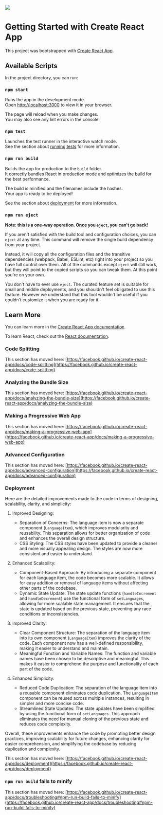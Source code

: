 
  <img src='./lang 240520223'></img>
# Getting Started with Create React App

This project was bootstrapped with [Create React App](https://github.com/facebook/create-react-app).

## Available Scripts

In the project directory, you can run:

### `npm start`

Runs the app in the development mode.\
Open [http://localhost:3000](http://localhost:3000) to view it in your browser.

The page will reload when you make changes.\
You may also see any lint errors in the console.

### `npm test`

Launches the test runner in the interactive watch mode.\
See the section about [running tests](https://facebook.github.io/create-react-app/docs/running-tests) for more information.

### `npm run build`

Builds the app for production to the `build` folder.\
It correctly bundles React in production mode and optimizes the build for the best performance.

The build is minified and the filenames include the hashes.\
Your app is ready to be deployed!

See the section about [deployment](https://facebook.github.io/create-react-app/docs/deployment) for more information.

### `npm run eject`

**Note: this is a one-way operation. Once you `eject`, you can't go back!**

If you aren't satisfied with the build tool and configuration choices, you can `eject` at any time. This command will remove the single build dependency from your project.

Instead, it will copy all the configuration files and the transitive dependencies (webpack, Babel, ESLint, etc) right into your project so you have full control over them. All of the commands except `eject` will still work, but they will point to the copied scripts so you can tweak them. At this point you're on your own.

You don't have to ever use `eject`. The curated feature set is suitable for small and middle deployments, and you shouldn't feel obligated to use this feature. However we understand that this tool wouldn't be useful if you couldn't customize it when you are ready for it.

## Learn More

You can learn more in the [Create React App documentation](https://facebook.github.io/create-react-app/docs/getting-started).

To learn React, check out the [React documentation](https://reactjs.org/).

### Code Splitting

This section has moved here: [https://facebook.github.io/create-react-app/docs/code-splitting](https://facebook.github.io/create-react-app/docs/code-splitting)

### Analyzing the Bundle Size

This section has moved here: [https://facebook.github.io/create-react-app/docs/analyzing-the-bundle-size](https://facebook.github.io/create-react-app/docs/analyzing-the-bundle-size)

### Making a Progressive Web App

This section has moved here: [https://facebook.github.io/create-react-app/docs/making-a-progressive-web-app](https://facebook.github.io/create-react-app/docs/making-a-progressive-web-app)

### Advanced Configuration

This section has moved here: [https://facebook.github.io/create-react-app/docs/advanced-configuration](https://facebook.github.io/create-react-app/docs/advanced-configuration)

### Deployment
Here are the detailed improvements made to the code in terms of designing, scalability, clarity, and simplicity:

1. Improved Designing:
   - Separation of Concerns: The language item is now a separate component (`LanguageItem`), which improves modularity and reusability. This separation allows for better organization of code and enhances the overall design structure.
   - CSS Styling: The CSS styles have been updated to provide a cleaner and more visually appealing design. The styles are now more consistent and easier to understand.

2. Enhanced Scalability:
   - Component-Based Approach: By introducing a separate component for each language item, the code becomes more scalable. It allows for easy addition or removal of language items without affecting other parts of the codebase.
   - Dynamic State Update: The state update functions (`handleIncrement` and `handleDecrement`) use the functional form of `setLanguages`, allowing for more scalable state management. It ensures that the state is updated based on the previous state, preventing any race conditions or inconsistencies.

3. Improved Clarity:
   - Clear Component Structure: The separation of the language item into its own component (`LanguageItem`) improves the clarity of the code. Each component now has a well-defined responsibility, making it easier to understand and maintain.
   - Meaningful Function and Variable Names: The function and variable names have been chosen to be descriptive and meaningful. This makes it easier to comprehend the purpose and functionality of each part of the code.

4. Enhanced Simplicity:
   - Reduced Code Duplication: The separation of the language item into a reusable component eliminates code duplication. The `LanguageItem` component can be reused across multiple instances, resulting in simpler and more concise code.
   - Streamlined State Updates: The state updates have been simplified by using the functional form of `setLanguages`. This approach eliminates the need for manual cloning of the previous state and reduces code complexity.

Overall, these improvements enhance the code by promoting better design practices, improving scalability for future changes, enhancing clarity for easier comprehension, and simplifying the codebase by reducing duplication and complexity.

This section has moved here: [https://facebook.github.io/create-react-app/docs/deployment](https://facebook.github.io/create-react-app/docs/deployment)

### `npm run build` fails to minify

This section has moved here: [https://facebook.github.io/create-react-app/docs/troubleshooting#npm-run-build-fails-to-minify](https://facebook.github.io/create-react-app/docs/troubleshooting#npm-run-build-fails-to-minify)
